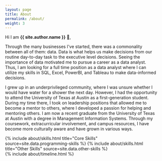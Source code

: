 ```yaml
---
layout: page
title: About
permalink: /about/
weight: 3
---
```


Hi I am **{{ site.author.name }}** :wave:,<br>

Through the many businesses I've started, there was a commonality between all of them: data. Data is what helps us make decisions from our routine day-to-day task to the executive level decisions. Seeing the importance of data motivated me to pursue a career as a data analyst. Thus, I am looking for a full time position as a data analyst where I can utilize my skills in SQL, Excel, PowerBI, and Tableau to make data-informed decisions.

I grew up in an underprivileged community, where I was unsure whether I would have water for a shower the next day. However, I had the opportunity to attend the University of Texas at Austin as a first-generation student. During my time there, I took on leadership positions that allowed me to become a mentor to others, where I developed a passion for helping and mentoring others. I am now a recent graduate from the University of Texas at Austin with a degree in Management Information Systems. Through my coursework, extracurricular involvement, and campus resources, I have become more culturally aware and have grown in various ways.

<div class="row">
{% include about/skills.html title="Core Skills" source=site.data.programming-skills %}
{% include about/skills.html title="Other Skills" source=site.data.other-skills %}
</div>

<div class="row">
{% include about/timeline.html %}
</div>